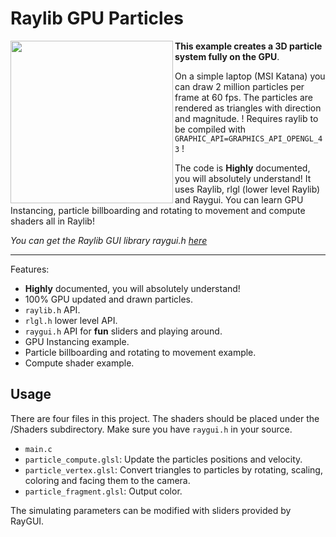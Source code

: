 # Raylib GPU Particles

<img align="left" style="width:260px" src="https://github.com/arceryz/raylib-gpu-particles/blob/master/demo.gif" width="288px">

**This example creates a 3D particle system fully on the GPU**.

On a simple laptop (MSI Katana) you can draw 2 million particles per frame at 60 fps. The particles are rendered as triangles with direction and magnitude. ! Requires raylib to be compiled with `GRAPHIC_API=GRAPHICS_API_OPENGL_43` !

The code is **Highly** documented, you will absolutely understand! It uses Raylib, rlgl (lower level Raylib) and Raygui. You can learn GPU Instancing, particle billboarding and rotating to movement and compute shaders all in Raylib!

*You can get the Raylib GUI library raygui.h [here](https://github.com/raysan5/raygui/blob/master/src/raygui.h)*

---

Features:

- **Highly** documented, you will absolutely understand!
- 100% GPU updated and drawn particles.
- `raylib.h` API.
- `rlgl.h` lower level API.
- `raygui.h` API for **fun** sliders and playing around.
- GPU Instancing example.
- Particle billboarding and rotating to movement example.
- Compute shader example.

## Usage
There are four files in this project. The shaders should be placed under the /Shaders subdirectory. Make sure you have `raygui.h` in your source.

- `main.c`
- `particle_compute.glsl`: Update the particles positions and velocity.
- `particle_vertex.glsl`: Convert triangles to particles by rotating, scaling, coloring and facing them to the camera.
- `particle_fragment.glsl`: Output color.

The simulating parameters can be modified with sliders provided by RayGUI.